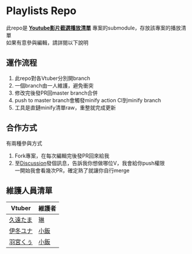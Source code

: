 # Playlists Repo

此repo是 **[Youtube影片截選播放清單](https://github.com/jim60105/YoutubeClipPlaylist)** 專案的submodule，存放該專案的播放清單\
如果有意參與編輯，請詳閱以下說明

## 運作流程
 1. 此repo對各Vtuber分別開branch
 2. 一個branch由一人維護，避免衝突
 3. 修改完後發PR回master branch合併
 4. push to master branch會觸發minify action CI到minify branch
 5. 工具是直鏈minify清單raw，重整就完成更新

## 合作方式
有兩種參與方式
 1. Fork專案，在每次編輯完後發PR回來給我
 2. 至[Discussion](https://github.com/jim60105/Playlists/discussions)發個訊息，告訴我你想做哪位V，我會給你push權限\
 一開始我會看幾次PR，確定熟了就讓你自行merge

## 維護人員清單
|Vtuber | 維護者 |
|--|--|
| [久遠たま](https://www.youtube.com/channel/UCBC7vYFNQoGPupe5NxPG4Bw) | [琳](https://github.com/jim60105) |
| [伊冬ユナ](https://www.youtube.com/channel/UCYbzeYnRZuw7fZKrgu2bgtw) | [小飯](https://github.com/LittleRice1007) |
| [羽宮くぅ](https://www.youtube.com/channel/UC4-EyORUDI_kyckQFmW3P7A) | [小飯](https://github.com/LittleRice1007) |
